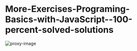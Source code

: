 # More-Exercises-Programing-Basics-with-JavaScript--100-percent-solved-solutions
![proxy-image](https://user-images.githubusercontent.com/51271834/101301243-e078af00-3840-11eb-841c-2918a04a8b77.jpeg)
